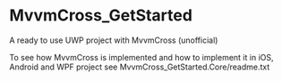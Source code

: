 # MvvmCross_GetStarted
A ready to use UWP project with MvvmCross (unofficial)

To see how MvvmCross is implemented and how to implement it in iOS, Android and WPF project see MvvmCross_GetStarted.Core/readme.txt
